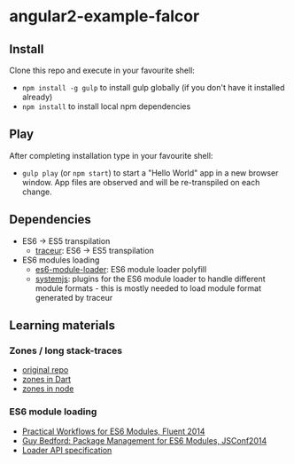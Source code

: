 angular2-example-falcor
========



## Install

Clone this repo and execute in your favourite shell:

* `npm install -g gulp` to install gulp globally (if you don't have it installed already)
* `npm install` to install local npm dependencies

## Play

After completing installation type in your favourite shell:

* `gulp play` (or `npm start`) to start a "Hello World" app in a new browser window. App files are observed and will be re-transpiled on each change.

## Dependencies

* ES6 -> ES5 transpilation
    * [traceur](https://github.com/google/traceur-compiler): ES6 -> ES5 transpilation
* ES6 modules loading
    * [es6-module-loader](https://github.com/ModuleLoader/es6-module-loader): ES6 module loader polyfill
    * [systemjs](https://github.com/systemjs/systemjs): plugins for the ES6 module loader to handle different module formats - this is mostly needed to load module format generated by traceur

## Learning materials

### Zones / long stack-traces

* [original repo](https://github.com/angular/zone.js)
* [zones in Dart](https://www.dartlang.org/articles/zones/)
* [zones in node](http://strongloop.com/strongblog/comparing-node-js-promises-trycatch-zone-js-angular/)

### ES6 module loading

* [Practical Workflows for ES6 Modules, Fluent 2014](https://www.youtube.com/watch?v=0VUjM-jJf2U)
* [Guy Bedford: Package Management for ES6 Modules, JSConf2014](https://www.youtube.com/watch?v=szJjsduHBQQ)
* [Loader API specification](http://whatwg.github.io/loader/)
